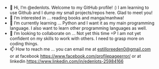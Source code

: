 - 👋 Hi, I’m @edenlots. Welcome to my GitHub profile! :) I am learning to use Github and I dump my small projects/repos here. Glad to meet you!
- 👀 I’m interested in ... reading books and manga/manhwa!
- 🌱 I’m currently learning ... Python and I want it as my main programming language. I also want to learn other programming languages as well.
- 💞️ I’m looking to collaborate on ... Not yet this time =P I am not yet confident on my skills to work with others. I need to grasp more on coding things.
- 📫 How to reach me ... you can email me at estilloreeden0@gmail.com
                          or at facebook https://www.facebook.com/profilepageerror/
                          or at linkedin https://www.linkedin.com/in/edenlots-25984166

<!---
edenlots/edenlots is a ✨ special ✨ repository because its `README.md` (this file) appears on your GitHub profile.
You can click the Preview link to take a look at your changes.
--->
